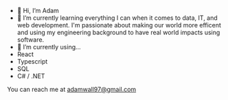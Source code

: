- 👋 Hi, I’m Adam
- 👀 I’m currently learning everything I can when it comes to data, IT, and web development. I'm passionate about making our world more efficent and  using my engineering background to have real world impacts using software.
- 🌱 I’m currently using...
 - React 
 - Typescript
 - SQL
 - C# / .NET

You can reach me at adamwall97@gmail.com

